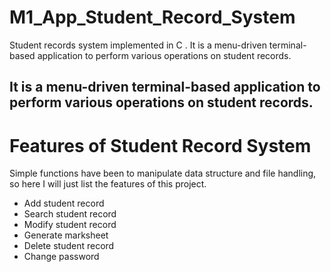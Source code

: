 # M1_App_Student_Record_System

Student records system implemented in C .
It is a menu-driven terminal-based application to perform various operations on student records.

It is a menu-driven terminal-based application to perform various operations on student records.
---
# Features of Student Record System
Simple functions have been to manipulate data structure and file handling, so here I will just list the features of this project.
* Add student record
* Search student record
* Modify student record
* Generate marksheet 
* Delete student record
* Change password
